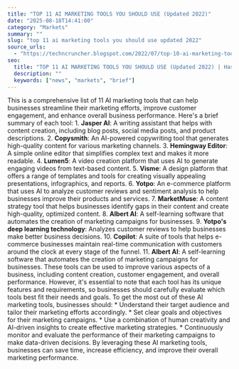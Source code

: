 ```yaml
---
title: "TOP 11 AI MARKETING TOOLS YOU SHOULD USE (Updated 2022)"
date: "2025-08-18T14:41:00"
category: "Markets"
summary: ""
slug: "top 11 ai marketing tools you should use updated 2022"
source_urls:
  - "https://techncruncher.blogspot.com/2022/07/top-10-ai-marketing-tools-you-should-use.html"
seo:
  title: "TOP 11 AI MARKETING TOOLS YOU SHOULD USE (Updated 2022) | Hash n Hedge"
  description: ""
  keywords: ["news", "markets", "brief"]
---
```

This is a comprehensive list of 11 AI marketing tools that can help businesses streamline their marketing efforts, improve customer engagement, and enhance overall business performance. Here's a brief summary of each tool:  1. **Jasper AI**: A writing assistant that helps with content creation, including blog posts, social media posts, and product descriptions. 2. **Copysmith**: An AI-powered copywriting tool that generates high-quality content for various marketing channels. 3. **Hemingway Editor**: A simple online editor that simplifies complex text and makes it more readable. 4. **Lumen5**: A video creation platform that uses AI to generate engaging videos from text-based content. 5. **Visme**: A design platform that offers a range of templates and tools for creating visually appealing presentations, infographics, and reports. 6. **Yotpo**: An e-commerce platform that uses AI to analyze customer reviews and sentiment analysis to help businesses improve their products and services. 7. **MarketMuse**: A content strategy tool that helps businesses identify gaps in their content and create high-quality, optimized content. 8. **Albert AI**: A self-learning software that automates the creation of marketing campaigns for businesses. 9. **Yotpo's deep learning technology**: Analyzes customer reviews to help businesses make better business decisions. 10. **Copilot**: A suite of tools that helps e-commerce businesses maintain real-time communication with customers around the clock at every stage of the funnel. 11. **Albert AI**: A self-learning software that automates the creation of marketing campaigns for businesses.  These tools can be used to improve various aspects of a business, including content creation, customer engagement, and overall performance. However, it's essential to note that each tool has its unique features and requirements, so businesses should carefully evaluate which tools best fit their needs and goals.  To get the most out of these AI marketing tools, businesses should:  * Understand their target audience and tailor their marketing efforts accordingly. * Set clear goals and objectives for their marketing campaigns. * Use a combination of human creativity and AI-driven insights to create effective marketing strategies. * Continuously monitor and evaluate the performance of their marketing campaigns to make data-driven decisions.  By leveraging these AI marketing tools, businesses can save time, increase efficiency, and improve their overall marketing performance. 
